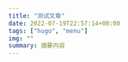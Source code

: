 ```yaml
---
title: "测试文章"
date: 2022-07-19T22:57:14+08:00
tags: ["hugo", "menu"]
img: ""
summary: 摘要内容
---
```


